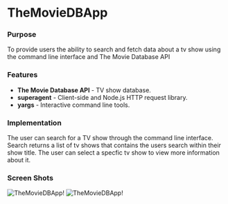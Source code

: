 # TheMovieDBApp

### Purpose 
To provide users the ability to search and fetch data about a tv show using the command line interface and The Movie Database API


### Features 
- **The Movie Database API** - TV show database.  
- **superagent** - Client-side and Node.js HTTP request library.
- **yargs** - Interactive command line tools.


### Implementation
The user can search for a TV show through the command line interface. Search returns a list of tv shows that contains the users search within their show title. The user can select a specfic tv show to view more information about it. 

### Screen Shots 
  ![TheMovieDBApp!](https://github.com/RYin4/TheMovieDBApp/blob/master/ScreenShot1.png "TheMovieDBApp")
    ![TheMovieDBApp!](https://github.com/RYin4/TheMovieDBApp/blob/master/ScreenShot2.png "TheMovieDBApp")
